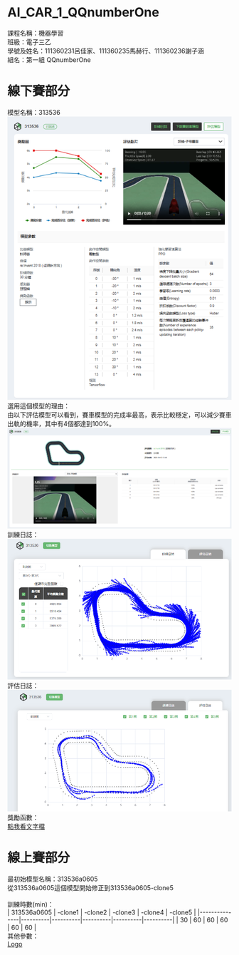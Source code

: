 # AI_CAR_1_QQnumberOne
課程名稱：機器學習<br>
班級：電子三乙<br>
學號及姓名：111360231呂佳家、111360235馬赫行、111360236謝子涵<br>
組名：第一組 QQnumberOne<br>

# 線下賽部分
模型名稱：313536<br>
![Logo](image/313536_1.png)<br>
選用這個模型的理由：<br>
由以下評估模型可以看到，賽車模型的完成率最高，表示比較穩定，可以減少賽車出軌的機率，其中有4個都達到100%。<br>
![Logo](image/313536_2.png)<br>
訓練日誌：<br>
![Logo](image/313536_3.png)<br>
評估日誌：<br>
![Logo](image/313536_4.png)<br>
獎勵函數：<br>
[點我看文字檔](reward%20funtion/313536.txt)<br>

# 線上賽部分
最初始模型名稱：313536a0605<br>
從313536a0605這個模型開始修正到313536a0605-clone5<br>
<br>
訓練時數(min)：<br>
| 313536a0605 | -clone1 | -clone2 | -clone3 | -clone4 | -clone5 |
|---------------|----------|----------|----------|----------|----------|
| 30 | 60 | 60 | 60 | 60 | 60 |
<br>
其他參數：<br>
[Logo](image/313536_5.png)<br>


